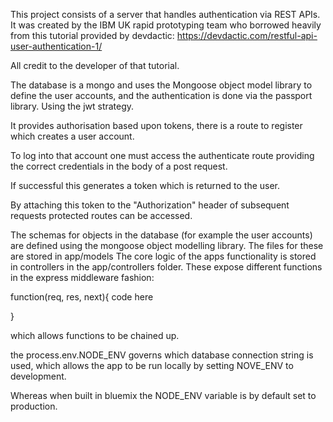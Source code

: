 This project consists of a server that handles authentication via REST APIs.
It was created by the IBM UK rapid prototyping team who borrowed heavily from this tutorial provided by devdactic:
https://devdactic.com/restful-api-user-authentication-1/

All credit to the developer of that tutorial.

The database is a mongo and uses the Mongoose object model library to define the user accounts, and the authentication is done via the passport library.
Using the jwt strategy.

It provides authorisation based upon tokens, there is a route to register which creates a user account.

To log into that account one must access the authenticate route providing the correct credentials in the body of a post request.

If successful this generates a token which is returned to the user.

By attaching this token to the "Authorization" header of subsequent requests protected routes can be accessed.

The schemas for objects in the database (for example the user accounts) are defined using the mongoose object modelling library.
The files for these are stored in app/models
The core logic of the apps functionality is stored in controllers in the app/controllers folder.
These expose different functions in the express middleware fashion:

function(req, res, next){
code here

}

which allows functions to be chained up.

the process.env.NODE_ENV governs which database connection string is used, which allows the app to be run locally by setting NOVE_ENV to development.

Whereas when built in bluemix the NODE_ENV variable is by default set to production.